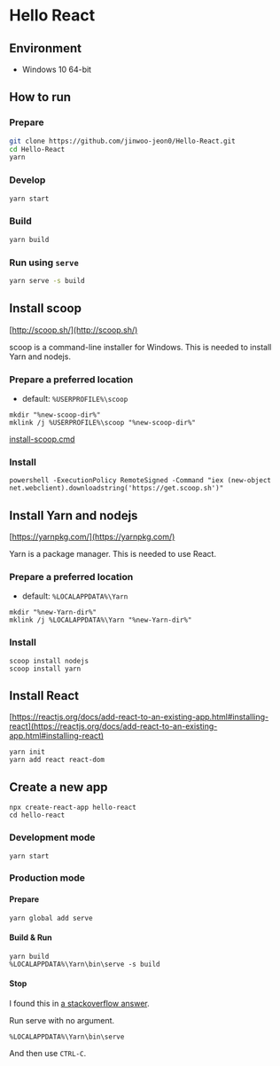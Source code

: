 # Hello React

## Environment

* Windows 10 64-bit

## How to run

### Prepare

```sh
git clone https://github.com/jinwoo-jeon0/Hello-React.git
cd Hello-React
yarn
```

### Develop

```sh
yarn start
```

### Build

```sh
yarn build
```

### Run using `serve`

```sh
yarn serve -s build
```

## Install scoop

[http://scoop.sh/](http://scoop.sh/)

scoop is a command-line installer for Windows. This is needed to install Yarn and nodejs.

### Prepare a preferred location

* default: `%USERPROFILE%\scoop`

```
mkdir "%new-scoop-dir%"
mklink /j %USERPROFILE%\scoop "%new-scoop-dir%"
```

[install-scoop.cmd](https://gist.github.com/jinwoo-jeon0/c503487e4f13c7c680d53d58750873b9)

### Install

```
powershell -ExecutionPolicy RemoteSigned -Command "iex (new-object net.webclient).downloadstring('https://get.scoop.sh')"
```

## Install Yarn and nodejs

[https://yarnpkg.com/](https://yarnpkg.com/)

Yarn is a package manager. This is needed to use React.

### Prepare a preferred location

* default: `%LOCALAPPDATA%\Yarn`

```
mkdir "%new-Yarn-dir%"
mklink /j %LOCALAPPDATA%\Yarn "%new-Yarn-dir%"
```

### Install

```
scoop install nodejs
scoop install yarn
```

## Install React

[https://reactjs.org/docs/add-react-to-an-existing-app.html#installing-react](https://reactjs.org/docs/add-react-to-an-existing-app.html#installing-react)

```
yarn init
yarn add react react-dom
```

## Create a new app

```
npx create-react-app hello-react
cd hello-react
```

### Development mode

```
yarn start
```

### Production mode

#### Prepare

```
yarn global add serve
```

#### Build & Run

```
yarn build
%LOCALAPPDATA%\Yarn\bin\serve -s build
```

#### Stop

I found this in [a stackoverflow answer](https://stackoverflow.com/a/48089171/3300315).

Run serve with no argument.

```
%LOCALAPPDATA%\Yarn\bin\serve
```

And then use `CTRL-C`.
